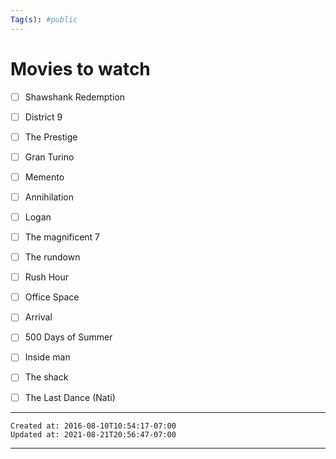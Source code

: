 ```yaml
---
Tag(s): #public
---
```


# Movies to watch

- [ ] Shawshank Redemption
- [ ] District 9
- [ ] The Prestige
- [ ] Gran Turino
- [ ] Memento
- [ ] Annihilation
- [ ] Logan
- [ ] The magnificent 7
- [ ] The rundown

- [ ] Rush Hour
- [ ] Office Space 
- [ ] Arrival
- [ ] 500 Days of Summer
- [ ] Inside man

- [ ] The shack
- [ ] The Last Dance (Nati)

---
    Created at: 2016-08-10T10:54:17-07:00
    Updated at: 2021-08-21T20:56:47-07:00

---
